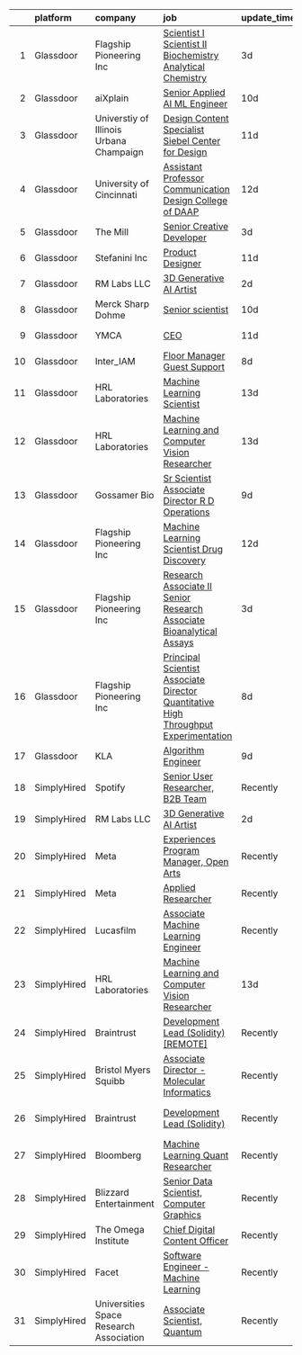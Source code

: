 

|    | platform    | company                                 | job                                                                                                                                                                                                                                                                                                                                                                                                                                                                                                                                                                                                                                                                                                                                                                                                                                                                            | update_time   | location          |
|---:|:------------|:----------------------------------------|:-------------------------------------------------------------------------------------------------------------------------------------------------------------------------------------------------------------------------------------------------------------------------------------------------------------------------------------------------------------------------------------------------------------------------------------------------------------------------------------------------------------------------------------------------------------------------------------------------------------------------------------------------------------------------------------------------------------------------------------------------------------------------------------------------------------------------------------------------------------------------------|:--------------|:------------------|
|  1 | Glassdoor   | Flagship Pioneering  Inc                | [Scientist I Scientist II  Biochemistry   Analytical Chemistry](https://www.glassdoor.com/partner/jobListing.htm?pos=103&ao=1136043&s=58&guid=00000183bb87b2ce9db804bcbf64d20a&src=GD_JOB_AD&t=SR&vt=w&cs=1_bd60c505&cb=1665298576404&jobListingId=1008186524051&jrtk=3-0-1getofcno28qf001-1getofcoeiman800-c83e7012a8271aa9-)                                                                                                                                                                                                                                                                                                                                                                                                                                                                                                                                                 | 3d            | Boston, MA        |
|  2 | Glassdoor   | aiXplain                                | [Senior Applied AI ML Engineer](https://www.glassdoor.com/partner/jobListing.htm?pos=116&ao=1136043&s=58&guid=00000183bb87b2ce9db804bcbf64d20a&src=GD_JOB_AD&t=SR&vt=w&ea=1&cs=1_c4d20850&cb=1665298576406&jobListingId=1008168388447&jrtk=3-0-1getofcno28qf001-1getofcoeiman800-64c457933197e1bc-)                                                                                                                                                                                                                                                                                                                                                                                                                                                                                                                                                                            | 10d           | Remote            |
|  3 | Glassdoor   | Universtiy of Illinois Urbana Champaign | [Design Content Specialist   Siebel Center for Design](https://www.glassdoor.com/partner/jobListing.htm?pos=110&ao=1136043&s=58&guid=00000183bb87b2ce9db804bcbf64d20a&src=GD_JOB_AD&t=SR&vt=w&cs=1_16195165&cb=1665298576405&jobListingId=1008165316090&jrtk=3-0-1getofcno28qf001-1getofcoeiman800-7832ef694c534d04-)                                                                                                                                                                                                                                                                                                                                                                                                                                                                                                                                                          | 11d           | Urbana, IL        |
|  4 | Glassdoor   | University of Cincinnati                | [Assistant Professor  Communication Design  College of DAAP](https://www.glassdoor.com/partner/jobListing.htm?pos=115&ao=1136043&s=58&guid=00000183bb87b2ce9db804bcbf64d20a&src=GD_JOB_AD&t=SR&vt=w&cs=1_1f019f24&cb=1665298576406&jobListingId=1008163379498&jrtk=3-0-1getofcno28qf001-1getofcoeiman800-7b7b98756284ec27-)                                                                                                                                                                                                                                                                                                                                                                                                                                                                                                                                                    | 12d           | Cincinnati, OH    |
|  5 | Glassdoor   | The Mill                                | [Senior Creative Developer](https://www.glassdoor.com/partner/jobListing.htm?pos=105&ao=1136043&s=58&guid=00000183bb87b2ce9db804bcbf64d20a&src=GD_JOB_AD&t=SR&vt=w&ea=1&cs=1_8af20a9a&cb=1665298576404&jobListingId=1008187777918&jrtk=3-0-1getofcno28qf001-1getofcoeiman800-25596ddad6d95f86-)                                                                                                                                                                                                                                                                                                                                                                                                                                                                                                                                                                                | 3d            | New York, NY      |
|  6 | Glassdoor   | Stefanini  Inc                          | [Product Designer](https://www.glassdoor.com/partner/jobListing.htm?pos=111&ao=1136043&s=58&guid=00000183bb87b2ce9db804bcbf64d20a&src=GD_JOB_AD&t=SR&vt=w&cs=1_f8f91c44&cb=1665298576406&jobListingId=1008166585383&jrtk=3-0-1getofcno28qf001-1getofcoeiman800-ea6be0aa00185b4c-)                                                                                                                                                                                                                                                                                                                                                                                                                                                                                                                                                                                              | 11d           | Dearborn, MI      |
|  7 | Glassdoor   | RM Labs LLC                             | [3D Generative AI Artist](https://www.glassdoor.com/partner/jobListing.htm?pos=101&ao=1110586&s=58&guid=00000183bb87b2ce9db804bcbf64d20a&src=GD_JOB_AD&t=SR&vt=w&ea=1&cs=1_66863fc7&cb=1665298576404&jobListingId=1008190172064&cpc=3BA4CE39D5B5DEF5&jrtk=3-0-1getofcno28qf001-1getofcoeiman800-a101640b2a25769e--6NYlbfkN0DAwgduWqBP7ymGN-lTADpinz2i-23XbRAyg5ywqS-MDRMEPY4xgQIz3GME-UDiJJLBmqKVmKMsAF5-ZqxYJqQ4-XCnGNMWWXC8u0OiK-_kQL0XAZiviRYjP6kzoBeSgBD8YDk_SLyHKGQAAN-Nd0Fy3CyajKfYiX1OJoHfH8hCsRIa6Pu3XuKs1jaWJtgQSmQ7bKDhRNTZz2IWO9ykN71PsR6xBXQUc6w8P1M0xjqXcwNPsPsOA5JXQzg05jjkOrkbin2PgDi_53oMuK6X4XyRiwt7Em8GmFGHJvaLxOt0UFeQOSK9ClPs0bKSunqSgUNytTHrzvZ-V51QRxffqMtRmVVl_Do0O8oDN58dTMoTxSGXVOsyczqvMIPIPZ3bQ_hXRshtUlutNCliKJcjHinA71ZcjdmgFv_nXh2ek5NHAKKNEVB2b4UlpJJz-_57lppdnlx5GWxu37G0bTRgRgvwtj7Lil476RqjZ47F1vse6-Owu1KAmzygmkjajv8WvHq2Z_mtauS_qQ%3D%3D) | 2d            | New York, NY      |
|  8 | Glassdoor   | Merck Sharp   Dohme                     | [Senior scientist](https://www.glassdoor.com/partner/jobListing.htm?pos=106&ao=1136043&s=58&guid=00000183bb87b2ce9db804bcbf64d20a&src=GD_JOB_AD&t=SR&vt=w&cs=1_a40d797a&cb=1665298576404&jobListingId=1008168763699&jrtk=3-0-1getofcno28qf001-1getofcoeiman800-68519f5c4ee1f43a-)                                                                                                                                                                                                                                                                                                                                                                                                                                                                                                                                                                                              | 10d           | Boston, MA        |
|  9 | Glassdoor   | YMCA                                    | [CEO](https://www.glassdoor.com/partner/jobListing.htm?pos=112&ao=1136043&s=58&guid=00000183bb87b2ce9db804bcbf64d20a&src=GD_JOB_AD&t=SR&vt=w&cs=1_38b811a1&cb=1665298576406&jobListingId=1008166323653&jrtk=3-0-1getofcno28qf001-1getofcoeiman800-ceb585c59f24cfa9-)                                                                                                                                                                                                                                                                                                                                                                                                                                                                                                                                                                                                           | 11d           | Claryville, NY    |
| 10 | Glassdoor   | Inter_IAM                               | [Floor Manager   Guest Support](https://www.glassdoor.com/partner/jobListing.htm?pos=108&ao=1136043&s=58&guid=00000183bb87b2ce9db804bcbf64d20a&src=GD_JOB_AD&t=SR&vt=w&ea=1&cs=1_c27226b1&cb=1665298576405&jobListingId=1008173048006&jrtk=3-0-1getofcno28qf001-1getofcoeiman800-6baa922eff9a97fd-)                                                                                                                                                                                                                                                                                                                                                                                                                                                                                                                                                                            | 8d            | Manhattan         |
| 11 | Glassdoor   | HRL Laboratories                        | [Machine Learning Scientist](https://www.glassdoor.com/partner/jobListing.htm?pos=104&ao=1136043&s=58&guid=00000183bb87b2ce9db804bcbf64d20a&src=GD_JOB_AD&t=SR&vt=w&ea=1&cs=1_6eed1f3c&cb=1665298576404&jobListingId=1008160664533&jrtk=3-0-1getofcno28qf001-1getofcoeiman800-7e48724bcdf659b5-)                                                                                                                                                                                                                                                                                                                                                                                                                                                                                                                                                                               | 13d           | Lost Hills, CA    |
| 12 | Glassdoor   | HRL Laboratories                        | [Machine Learning and Computer Vision Researcher](https://www.glassdoor.com/partner/jobListing.htm?pos=102&ao=1136043&s=58&guid=00000183bb87b2ce9db804bcbf64d20a&src=GD_JOB_AD&t=SR&vt=w&ea=1&cs=1_4ee19065&cb=1665298576404&jobListingId=1008160664418&jrtk=3-0-1getofcno28qf001-1getofcoeiman800-b1c74ed6af240443-)                                                                                                                                                                                                                                                                                                                                                                                                                                                                                                                                                          | 13d           | Lost Hills, CA    |
| 13 | Glassdoor   | Gossamer Bio                            | [Sr  Scientist Associate Director  R D Operations](https://www.glassdoor.com/partner/jobListing.htm?pos=109&ao=1136043&s=58&guid=00000183bb87b2ce9db804bcbf64d20a&src=GD_JOB_AD&t=SR&vt=w&cs=1_98641e36&cb=1665298576405&jobListingId=1008171431367&jrtk=3-0-1getofcno28qf001-1getofcoeiman800-a0a720d8321d2b4d-)                                                                                                                                                                                                                                                                                                                                                                                                                                                                                                                                                              | 9d            | San Diego, CA     |
| 14 | Glassdoor   | Flagship Pioneering  Inc                | [Machine Learning Scientist  Drug Discovery](https://www.glassdoor.com/partner/jobListing.htm?pos=107&ao=1136043&s=58&guid=00000183bb87b2ce9db804bcbf64d20a&src=GD_JOB_AD&t=SR&vt=w&cs=1_f918fc6e&cb=1665298576404&jobListingId=1008163388068&jrtk=3-0-1getofcno28qf001-1getofcoeiman800-336c29cecb77e58b-)                                                                                                                                                                                                                                                                                                                                                                                                                                                                                                                                                                    | 12d           | Cambridge, MA     |
| 15 | Glassdoor   | Flagship Pioneering  Inc                | [Research Associate II Senior Research Associate  Bioanalytical Assays](https://www.glassdoor.com/partner/jobListing.htm?pos=113&ao=1136043&s=58&guid=00000183bb87b2ce9db804bcbf64d20a&src=GD_JOB_AD&t=SR&vt=w&cs=1_549d3a99&cb=1665298576406&jobListingId=1008186524049&jrtk=3-0-1getofcno28qf001-1getofcoeiman800-f9d3b038cb3fac3a-)                                                                                                                                                                                                                                                                                                                                                                                                                                                                                                                                         | 3d            | Boston, MA        |
| 16 | Glassdoor   | Flagship Pioneering  Inc                | [Principal Scientist Associate Director   Quantitative High Throughput Experimentation](https://www.glassdoor.com/partner/jobListing.htm?pos=114&ao=1136043&s=58&guid=00000183bb87b2ce9db804bcbf64d20a&src=GD_JOB_AD&t=SR&vt=w&ea=1&cs=1_9557b1c1&cb=1665298576406&jobListingId=1008173705979&jrtk=3-0-1getofcno28qf001-1getofcoeiman800-3a9fbb8898292c24-)                                                                                                                                                                                                                                                                                                                                                                                                                                                                                                                    | 8d            | Boston, MA        |
| 17 | Glassdoor   | KLA                                     | [Algorithm Engineer](https://www.glassdoor.com/partner/jobListing.htm?pos=117&ao=1136043&s=58&guid=00000183bb87b2ce9db804bcbf64d20a&src=GD_JOB_AD&t=SR&vt=w&cs=1_9b1ae8e5&cb=1665298576407&jobListingId=1008171541560&jrtk=3-0-1getofcno28qf001-1getofcoeiman800-9a6d0d93fb457fc5-)                                                                                                                                                                                                                                                                                                                                                                                                                                                                                                                                                                                            | 9d            | Ann Arbor, MI     |
| 18 | SimplyHired | Spotify                                 | [Senior User Researcher, B2B Team](https://www.simplyhired.com/job/-NU0kTZXtQdttxmJx6gIBTEXHzZymydZOX5IHkHj1VHBZZjBgYlpVw?q=generative+art)                                                                                                                                                                                                                                                                                                                                                                                                                                                                                                                                                                                                                                                                                                                                    | Recently      | New York, NY      |
| 19 | SimplyHired | RM Labs LLC                             | [3D Generative AI Artist](https://www.simplyhired.com/job/0NI-_9gosau_q0F8i-ATfDXWK1m6hurcDkno7wt9YLgPFEIJJ66txA?q=generative+art)                                                                                                                                                                                                                                                                                                                                                                                                                                                                                                                                                                                                                                                                                                                                             | 2d            | New York, NY      |
| 20 | SimplyHired | Meta                                    | [Experiences Program Manager, Open Arts](https://www.simplyhired.com/job/39LFdVDZkOVzjzuKxDh39-uXR6pKfcGOkABaQ3gkkuENYK4d0Gs1Og?q=generative+art)                                                                                                                                                                                                                                                                                                                                                                                                                                                                                                                                                                                                                                                                                                                              | Recently      | Menlo Park, CA    |
| 21 | SimplyHired | Meta                                    | [Applied Researcher](https://www.simplyhired.com/job/fEBHx_bjfzf6rqxoWa9Eh11hoEsdDdSVUwYrW_2Zc2pgk64DnV_Bvw?q=generative+art)                                                                                                                                                                                                                                                                                                                                                                                                                                                                                                                                                                                                                                                                                                                                                  | Recently      | Remote            |
| 22 | SimplyHired | Lucasfilm                               | [Associate Machine Learning Engineer](https://www.simplyhired.com/job/NHCbzWRQ1XQtyychoSUQiroJNEZKRqDcszy7P2TGP2ughvn0n-RGgA?q=generative+art)                                                                                                                                                                                                                                                                                                                                                                                                                                                                                                                                                                                                                                                                                                                                 | Recently      | San Francisco, CA |
| 23 | SimplyHired | HRL Laboratories                        | [Machine Learning and Computer Vision Researcher](https://www.simplyhired.com/job/5fZum6XifmrGDrfXDOuC_Lvx_Gs5BpMYm5upviIIobptsrGciLffXw?q=generative+art)                                                                                                                                                                                                                                                                                                                                                                                                                                                                                                                                                                                                                                                                                                                     | 13d           | Lost Hills, CA    |
| 24 | SimplyHired | Braintrust                              | [Development Lead (Solidity) [REMOTE]](https://www.simplyhired.com/job/sCM5rV5ogHF6mOBkNqv0XXxTNd8BS1_OxpSbpFIvM2UOBbe3tGya_w?q=generative+art)                                                                                                                                                                                                                                                                                                                                                                                                                                                                                                                                                                                                                                                                                                                                | Recently      | San Francisco, CA |
| 25 | SimplyHired | Bristol Myers Squibb                    | [Associate Director - Molecular Informatics](https://www.simplyhired.com/job/6LUET-00J9FC82jcNozqbzcnMlTzIUjvX0PgAVt3914OdorFX8oQvA?q=generative+art)                                                                                                                                                                                                                                                                                                                                                                                                                                                                                                                                                                                                                                                                                                                          | Recently      | Cambridge, MA     |
| 26 | SimplyHired | Braintrust                              | [Development Lead (Solidity)](https://www.simplyhired.com/job/fbvQMOEt9tZwTsMI26BryTe_lXzUc0Aip_ovT3uO4CHthARKvKJfrw?q=generative+art)                                                                                                                                                                                                                                                                                                                                                                                                                                                                                                                                                                                                                                                                                                                                         | Recently      | San Francisco, CA |
| 27 | SimplyHired | Bloomberg                               | [Machine Learning Quant Researcher](https://www.simplyhired.com/job/VPoBWZeqtsL_I-8lUeUVH-XyL3kFT6mMxT20wo9--CNiv9Uav37p5Q?q=generative+art)                                                                                                                                                                                                                                                                                                                                                                                                                                                                                                                                                                                                                                                                                                                                   | Recently      | New York, NY      |
| 28 | SimplyHired | Blizzard Entertainment                  | [Senior Data Scientist, Computer Graphics](https://www.simplyhired.com/job/FiskW-Gz-FCAVeSnphMRdyWJsI2KrVP0qig6JTACI2hq1lHJkEOfoA?q=generative+art)                                                                                                                                                                                                                                                                                                                                                                                                                                                                                                                                                                                                                                                                                                                            | Recently      | Irvine, CA        |
| 29 | SimplyHired | The Omega Institute                     | [Chief Digital Content Officer](https://www.simplyhired.com/job/G1D9FkrcxrKb089KGIhcUtufe9nAciOmz-Z9jgwfR-iIJFIjtOIiiw?q=generative+art)                                                                                                                                                                                                                                                                                                                                                                                                                                                                                                                                                                                                                                                                                                                                       | Recently      | Rhinebeck, NY     |
| 30 | SimplyHired | Facet                                   | [Software Engineer - Machine Learning](https://www.simplyhired.com/job/rRl7LpYqGiIowLAwzbrNzMgXtXTFbKgtp-z9fo66PKEqX4Q6nYlO_w?q=generative+art)                                                                                                                                                                                                                                                                                                                                                                                                                                                                                                                                                                                                                                                                                                                                | Recently      | San Francisco, CA |
| 31 | SimplyHired | Universities Space Research Association | [Associate Scientist, Quantum](https://www.simplyhired.com/job/A_kNwmPauICIfo5Qu5V7PVE0zdmhMpn6G33lWYk4RtzR6S2AfVqQ5A?q=generative+art)                                                                                                                                                                                                                                                                                                                                                                                                                                                                                                                                                                                                                                                                                                                                        | Recently      | Mountain View, CA |